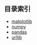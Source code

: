 ## 目录索引  
* [matplotlib](python:package:matplotlib)  
* [numpy](python:package:numpy)  
* [pandas](python:package:pandas)  
* [urllib](python:package:urllib)  
